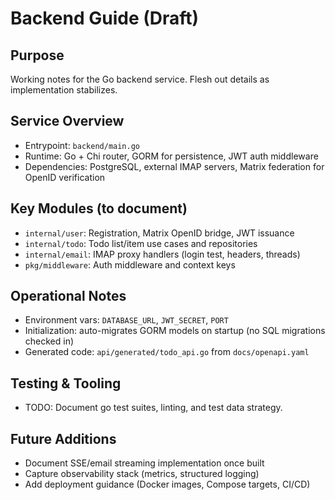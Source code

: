 Backend Guide (Draft)
=====================

Purpose
-------

Working notes for the Go backend service. Flesh out details as implementation stabilizes.

Service Overview
----------------

- Entrypoint: `backend/main.go`
- Runtime: Go + Chi router, GORM for persistence, JWT auth middleware
- Dependencies: PostgreSQL, external IMAP servers, Matrix federation for OpenID verification

Key Modules (to document)
------------------------

- `internal/user`: Registration, Matrix OpenID bridge, JWT issuance
- `internal/todo`: Todo list/item use cases and repositories
- `internal/email`: IMAP proxy handlers (login test, headers, threads)
- `pkg/middleware`: Auth middleware and context keys

Operational Notes
-----------------

- Environment vars: `DATABASE_URL`, `JWT_SECRET`, `PORT`
- Initialization: auto-migrates GORM models on startup (no SQL migrations checked in)
- Generated code: `api/generated/todo_api.go` from `docs/openapi.yaml`

Testing & Tooling
-----------------

- TODO: Document go test suites, linting, and test data strategy.

Future Additions
----------------

- Document SSE/email streaming implementation once built
- Capture observability stack (metrics, structured logging)
- Add deployment guidance (Docker images, Compose targets, CI/CD)

